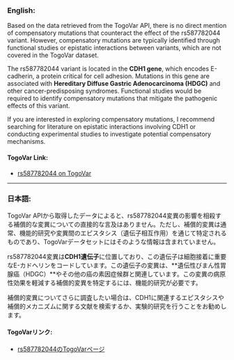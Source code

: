 ### English:
Based on the data retrieved from the TogoVar API, there is no direct mention of compensatory mutations that counteract the effect of the rs587782044 variant. However, compensatory mutations are typically identified through functional studies or epistatic interactions between variants, which are not covered in the TogoVar dataset. 

The rs587782044 variant is located in the **CDH1 gene**, which encodes E-cadherin, a protein critical for cell adhesion. Mutations in this gene are associated with **Hereditary Diffuse Gastric Adenocarcinoma (HDGC)** and other cancer-predisposing syndromes. Functional studies would be required to identify compensatory mutations that mitigate the pathogenic effects of this variant.

If you are interested in exploring compensatory mutations, I recommend searching for literature on epistatic interactions involving CDH1 or conducting experimental studies to investigate potential compensatory mechanisms.

#### TogoVar Link:
- [rs587782044 on TogoVar](https://togovar.org)

---

### 日本語:
TogoVar APIから取得したデータによると、rs587782044変異の影響を相殺する補償的な変異についての直接的な言及はありません。ただし、補償的変異は通常、機能的研究や変異間のエピスタシス（遺伝子相互作用）を通じて特定されるものであり、TogoVarデータセットにはそのような情報は含まれていません。

rs587782044変異は**CDH1遺伝子**に位置しており、この遺伝子は細胞接着に重要なE-カドヘリンをコードしています。この遺伝子の変異は、**遺伝性びまん性胃腺癌（HDGC）**やその他の癌の素因症候群と関連しています。この変異の病原性効果を軽減する補償的変異を特定するには、機能的研究が必要です。

補償的変異についてさらに調査したい場合は、CDH1に関連するエピスタシスや補償的メカニズムに関する文献を検索するか、実験的研究を行うことをお勧めします。

#### TogoVarリンク:
- [rs587782044のTogoVarページ](https://togovar.org)